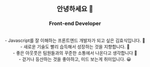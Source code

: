 ## <div align=center>안녕하세요 👋</div>
### <div align=center>Front-end Developer</div>
<br/>
<div align=center>
- Javascript를 잘 이해하는 프론트엔드 개발자가 되고 싶은 김효식입니다. 🙏 <br/>
- 새로운 기술도 빨리 습득해서 성장하는 것을 지향합니다. 💨 <br/>
- 좋은 아웃풋은 팀원들과의 꾸준한 소통에서 나온다고 생각합니다 💬 <br/>
- 걷거나 등산하는 것을 좋아하고, 미드 보는게 취미입니다. 😀 <br/>
</div>

<!--
**h-sick/h-sick** is a ✨ _special_ ✨ repository because its `README.md` (this file) appears on your GitHub profile.

Here are some ideas to get you started:

- 🔭 I’m currently working on ...
- 🌱 I’m currently learning ...
- 👯 I’m looking to collaborate on ...
- 🤔 I’m looking for help with ...
- 💬 Ask me about ...
- 📫 How to reach me: ...
- 😄 Pronouns: ...
- ⚡ Fun fact: ...
-->
